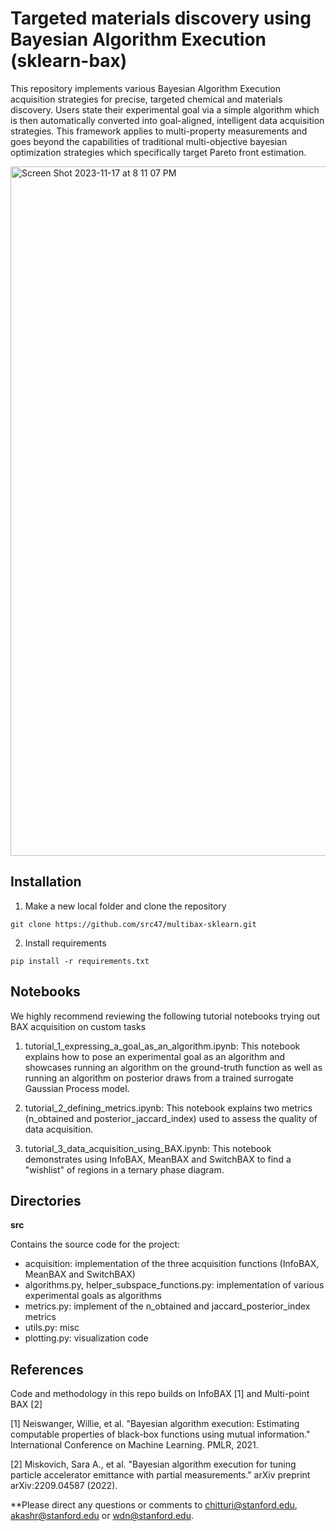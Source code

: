 # Targeted materials discovery using Bayesian Algorithm Execution (sklearn-bax)

This repository implements various Bayesian Algorithm Execution acquisition strategies for precise, targeted chemical and materials discovery. Users state their experimental goal via a simple algorithm which is then automatically converted into goal-aligned, intelligent data acquisition strategies. This framework applies to multi-property measurements and goes beyond the capabilities of traditional multi-objective bayesian optimization strategies which specifically target Pareto front estimation. 


<img width="1103" alt="Screen Shot 2023-11-17 at 8 11 07 PM" src="https://github.com/src47/sklearn-bax/assets/39596225/beeb53e1-bbe6-47c8-89a4-fefb510143a9">

## Installation

1) Make a new local folder and clone the repository

```
git clone https://github.com/src47/multibax-sklearn.git
```

2) Install requirements

```
pip install -r requirements.txt
```

## Notebooks 

We highly recommend reviewing the following tutorial notebooks trying out BAX acquisition on custom tasks

1) tutorial_1_expressing_a_goal_as_an_algorithm.ipynb: This notebook explains how to pose an experimental goal as an algorithm and showcases running an algorithm on the ground-truth function as well as running an algorithm on posterior draws from a trained surrogate Gaussian Process model. 

2) tutorial_2_defining_metrics.ipynb: This notebook explains two metrics (n_obtained and posterior_jaccard_index) used to assess the quality of data acquisition. 

3) tutorial_3_data_acquisition_using_BAX.ipynb: This notebook demonstrates using InfoBAX, MeanBAX and SwitchBAX to find a "wishlist" of regions in a ternary phase diagram. 

## Directories

**src** 

Contains the source code for the project:
- acquisition: implementation of the three acquisition functions (InfoBAX, MeanBAX and SwitchBAX)
- algorithms.py, helper_subspace_functions.py: implementation of various experimental goals as algorithms 
- metrics.py: implement of the n_obtained and jaccard_posterior_index metrics 
- utils.py: misc
- plotting.py: visualization code 

## References

Code and methodology in this repo builds on InfoBAX [1] and Multi-point BAX [2]

[1] Neiswanger, Willie, et al. "Bayesian algorithm execution: Estimating computable properties of black-box functions using mutual information." International Conference on Machine Learning. PMLR, 2021.

[2] Miskovich, Sara A., et al. "Bayesian algorithm execution for tuning particle accelerator emittance with partial measurements." arXiv preprint arXiv:2209.04587 (2022).

**Please direct any questions or comments to chitturi@stanford.edu, akashr@stanford.edu or wdn@stanford.edu. 

